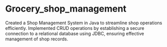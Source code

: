 # Grocery_shop_management
Created a Shop Management System in Java to streamline shop operations efficiently.
Implemented CRUD operations by establishing a secure connection to a relational database using JDBC, ensuring effective management of shop records.
